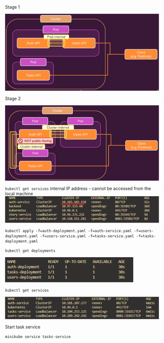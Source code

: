 Stage 1

![stage-1](image.png)

Stage 2

![stage=2](image-1.png)

`kubectl get services`
internal IP address - cannot be accessed from the local machine
![Alt text](image-2.png)


`kubectl apply -f=auth-deployment.yaml -f=auth-service.yaml -f=users-deployment.yaml -f=users-service.yaml -f=tasks-service.yaml -f=tasks-deployment.yaml`

`kubectl get deployments`

![Alt text](image-3.png)

`kubectl get services`

![Alt text](image-4.png)

Start task service 

`minikube service tasks-service`

